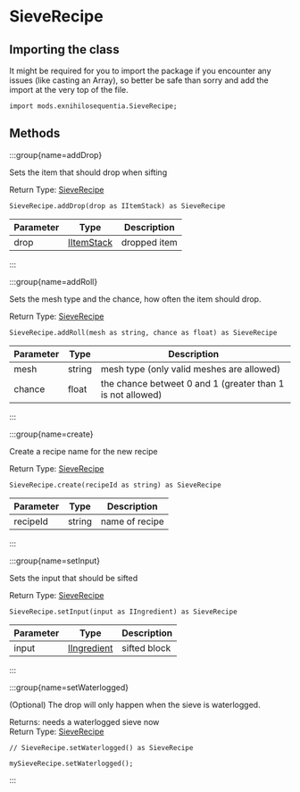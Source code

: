 # SieveRecipe

## Importing the class

It might be required for you to import the package if you encounter any issues (like casting an Array), so better be safe than sorry and add the import at the very top of the file.
```zenscript
import mods.exnihilosequentia.SieveRecipe;
```


## Methods

:::group{name=addDrop}

Sets the item that should drop when sifting

Return Type: [SieveRecipe](/mods/ExNihiloSequentia/Sifting)

```zenscript
SieveRecipe.addDrop(drop as IItemStack) as SieveRecipe
```

| Parameter |                    Type                    | Description  |
|-----------|--------------------------------------------|--------------|
| drop      | [IItemStack](/vanilla/api/item/IItemStack) | dropped item |


:::

:::group{name=addRoll}

Sets the mesh type and the chance, how often the item should drop.

Return Type: [SieveRecipe](/mods/ExNihiloSequentia/Sifting)

```zenscript
SieveRecipe.addRoll(mesh as string, chance as float) as SieveRecipe
```

| Parameter |  Type  |                        Description                         |
|-----------|--------|------------------------------------------------------------|
| mesh      | string | mesh type (only valid meshes are allowed)                  |
| chance    | float  | the chance betweet 0 and 1 (greater than 1 is not allowed) |


:::

:::group{name=create}

Create a recipe name for the new recipe

Return Type: [SieveRecipe](/mods/ExNihiloSequentia/Sifting)

```zenscript
SieveRecipe.create(recipeId as string) as SieveRecipe
```

| Parameter |  Type  |  Description   |
|-----------|--------|----------------|
| recipeId  | string | name of recipe |


:::

:::group{name=setInput}

Sets the input that should be sifted

Return Type: [SieveRecipe](/mods/ExNihiloSequentia/Sifting)

```zenscript
SieveRecipe.setInput(input as IIngredient) as SieveRecipe
```

| Parameter |                        Type                        | Description  |
|-----------|----------------------------------------------------|--------------|
| input     | [IIngredient](/vanilla/api/ingredient/IIngredient) | sifted block |


:::

:::group{name=setWaterlogged}

(Optional) The drop will only happen when the sieve is waterlogged.

Returns: needs a waterlogged sieve now  
Return Type: [SieveRecipe](/mods/ExNihiloSequentia/Sifting)

```zenscript
// SieveRecipe.setWaterlogged() as SieveRecipe

mySieveRecipe.setWaterlogged();
```

:::


